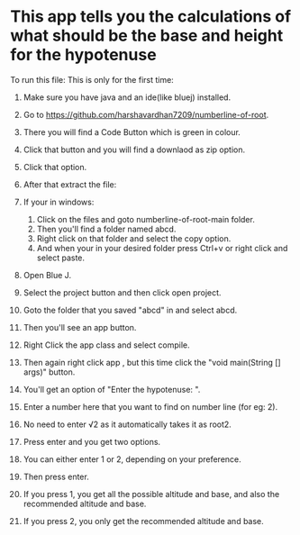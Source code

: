 # This app tells you the calculations of what should be the base and height for the hypotenuse
To run this file:
This is only for the first time:
1. Make sure you have java and an ide(like bluej) installed.
2. Go to https://github.com/harshavardhan7209/numberline-of-root.
3. There you will find a Code Button which is green in colour.
4. Click that button and you will find a downlaod as zip option.
5. Click that option.
6. After that extract the file:
7. If your in windows:
      1. Click on the files and goto numberline-of-root-main folder.
      2. Then you'll find a folder named abcd.
      3. Right click on that folder and select the copy option.
      4. And when your in your desired folder press Ctrl+v or right click and select paste.





8. Open Blue J.
9. Select the project button and then click open project.
10. Goto the folder that you saved "abcd" in and select abcd.
11. Then you'll see an app button.
12. Right Click the app class and select compile.
13. Then again right click app , but this time click the "void main(String [] args)" button.
14. You'll get an option of "Enter the hypotenuse: ".
15. Enter a number here that you want to find on number line (for eg: 2).
16. No need to enter √2 as it automatically takes it as root2.
17. Press enter and you get two options.
18. You can either enter 1 or 2, depending on your preference.
19. Then press enter.
20. If you press 1, you  get all the possible altitude and base, and also the recommended altitude and base.
21. If you press 2, you only get the recommended altitude and base.
